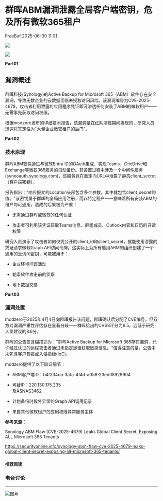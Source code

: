 #  群晖ABM漏洞泄露全局客户端密钥，危及所有微软365租户  
 FreeBuf   2025-06-30 11:01  
  
![](https://mmbiz.qpic.cn/mmbiz_gif/qq5rfBadR38jUokdlWSNlAjmEsO1rzv3srXShFRuTKBGDwkj4gvYy34iajd6zQiaKl77Wsy9mjC0xBCRg0YgDIWg/640?wx_fmt=gif "")  
  
  
![](https://mmbiz.qpic.cn/mmbiz_jpg/qq5rfBadR3icBEDQK2hZgGR77k5Fhz2hEHBHZia31AoyYrCeKib3Gw6Yhvk6ibe7Svr0nYmUyyClsuSKnFJIFXTZicA/640?wx_fmt=jpeg&from=appmsg "")  
  
  
**Part01**  
## 漏洞概述  
###   
  
群晖科技(Synology)的Active Backup for Microsoft 365（ABM）软件存在安全漏洞，导致无数企业的云数据面临未授权访问风险。该漏洞编号为CVE-2025-4679，攻击者利用泄露的应用程序凭证即可渗透任何安装了ABM的微软租户——无需事先获取访问权限。  
  
  
根据modzero发布的详细技术报告，该漏洞是在红队演练期间发现的，研究人员迅速将其定性为"大量企业微软租户的后门"。  
  
  
**Part02**  
### 技术原理  
  
  
群晖ABM软件通过与微软Entra ID的OAuth集成，实现Teams、OneDrive和Exchange等微软365服务的自动备份。其设置过程中涉及一个中间件服务(synooauth.synology.com)，该服务竟在重定向URL中泄露了静态client_secret（客户端密钥）。  
  
  
报告指出："响应报文的Location头部包含多个参数，其中就包含client_secret的值。"该密钥属于群晖的全局应用注册，而非特定租户——意味着所有安装ABM的租户均可通用。造成的后果极为严重：  
- 无需通过群晖或微软的任何认证  
  
- 攻击者可利用该凭证获取Teams消息、群组成员、Outlook内容和日历的只读权限  
  
  
研究人员演示了攻击者如何仅凭公开的client_id和client_secret，就能使用泄露的凭证请求微软Graph API访问令牌。这实际上为所有启用ABM的组织创建了一个通用的云访问密钥，可能被用于：  
- 企业环境间谍活动  
  
- 勒索软件攻击前的侦察  
  
- 地下数据交易  
  
**Part03**  
### 漏洞处置  
  
  
modzero于2025年4月4日向群晖报告该问题，群晖确认后分配了CVE编号，但双方对漏洞严重性评估存在显著分歧——群晖给出的CVSS评分为6.5，远低于研究人员建议的8.6分。  
  
  
群晖的公告仅含糊描述为："群晖Active Backup for Microsoft 365存在漏洞，允许经过认证的远程攻击者通过未指定途径获取敏感信息。"值得注意的是，公告中未包含客户警报或入侵指标(IoC)。  
  
  
modzero提供了以下取证细节：  
- ABM客户端ID：b4f234da-3a1a-4f4d-a058-23ed08928904  
  
- 可疑IP：220.130.175.235  
及ASNAS3462  
  
- 计划备份时段外异常的Graph API调用记录  
  
- 来自其他微软租户的应用权限异常服务主体  
  
**参考来源：**  
  
Synology ABM Flaw (CVE-2025-4679) Leaks Global Client Secret, Exposing ALL Microsoft 365 Tenants  
  
https://securityonline.info/synology-abm-flaw-cve-2025-4679-leaks-global-client-secret-exposing-all-microsoft-365-tenants/  
  
  
###   
###   
###   
  
**推荐阅读**  
  
[](https://mp.weixin.qq.com/s?__biz=MjM5NjA0NjgyMA==&mid=2651324007&idx=1&sn=b6bab0cab5bd97eeccb29752661d50e0&scene=21#wechat_redirect)  
  
### 电台讨论  
  
****  
  
  
  
![图片](https://mmbiz.qpic.cn/mmbiz_gif/qq5rfBadR3icF8RMnJbsqatMibR6OicVrUDaz0fyxNtBDpPlLfibJZILzHQcwaKkb4ia57xAShIJfQ54HjOG1oPXBew/640?wx_fmt=gif&wxfrom=5&wx_lazy=1&tp=webp "")  
  
